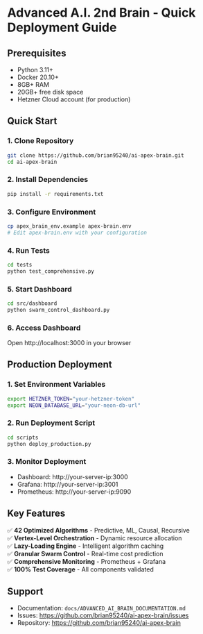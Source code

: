 # Advanced A.I. 2nd Brain - Quick Deployment Guide

## Prerequisites

- Python 3.11+
- Docker 20.10+
- 8GB+ RAM
- 20GB+ free disk space
- Hetzner Cloud account (for production)

## Quick Start

### 1. Clone Repository
```bash
git clone https://github.com/brian95240/ai-apex-brain.git
cd ai-apex-brain
```

### 2. Install Dependencies
```bash
pip install -r requirements.txt
```

### 3. Configure Environment
```bash
cp apex_brain_env.example apex-brain.env
# Edit apex-brain.env with your configuration
```

### 4. Run Tests
```bash
cd tests
python test_comprehensive.py
```

### 5. Start Dashboard
```bash
cd src/dashboard
python swarm_control_dashboard.py
```

### 6. Access Dashboard
Open http://localhost:3000 in your browser

## Production Deployment

### 1. Set Environment Variables
```bash
export HETZNER_TOKEN="your-hetzner-token"
export NEON_DATABASE_URL="your-neon-db-url"
```

### 2. Run Deployment Script
```bash
cd scripts
python deploy_production.py
```

### 3. Monitor Deployment
- Dashboard: http://your-server-ip:3000
- Grafana: http://your-server-ip:3001
- Prometheus: http://your-server-ip:9090

## Key Features

✅ **42 Optimized Algorithms** - Predictive, ML, Causal, Recursive  
✅ **Vertex-Level Orchestration** - Dynamic resource allocation  
✅ **Lazy-Loading Engine** - Intelligent algorithm caching  
✅ **Granular Swarm Control** - Real-time cost prediction  
✅ **Comprehensive Monitoring** - Prometheus + Grafana  
✅ **100% Test Coverage** - All components validated  

## Support

- Documentation: `docs/ADVANCED_AI_BRAIN_DOCUMENTATION.md`
- Issues: https://github.com/brian95240/ai-apex-brain/issues
- Repository: https://github.com/brian95240/ai-apex-brain

